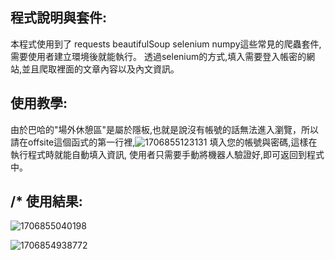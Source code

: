 程式說明與套件:
-----------
本程式使用到了 requests beautifulSoup selenium numpy這些常見的爬蟲套件,需要使用者建立環境後就能執行。
透過selenium的方式,填入需要登入帳密的網站,並且爬取裡面的文章內容以及內文資訊。

使用教學:
------------
由於巴哈的"場外休憩區"是屬於隱板,也就是說沒有帳號的話無法進入瀏覽，所以請在offsite這個函式的第一行裡,![1706855123131](https://github.com/FitzroyTw/BaHa_offsite.py/assets/156772301/f646903e-6c41-47a2-9f0f-099bc92e99f0)
填入您的帳號與密碼,這樣在執行程式時就能自動填入資訊,
   使用者只需要手動將機器人驗證好,即可返回到程式中。

/* 使用結果:
------------

![1706855040198](https://github.com/FitzroyTw/BaHa_offsite.py/assets/156772301/e02a43d1-29fd-4b36-92f2-70d9480b7157)


![1706854938772](https://github.com/FitzroyTw/BaHa_offsite.py/assets/156772301/ac2c4608-6b58-49b8-b503-cb604dc24b1f)


